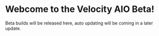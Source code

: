 # Webcome to the Velocity AIO Beta!

Beta builds will be released here, auto updating will be coming in a later update.
